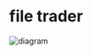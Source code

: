 # file trader
![diagram](https://github.com/user-attachments/assets/618acf0c-5fc3-4544-9f0e-32d6e66e0358)
